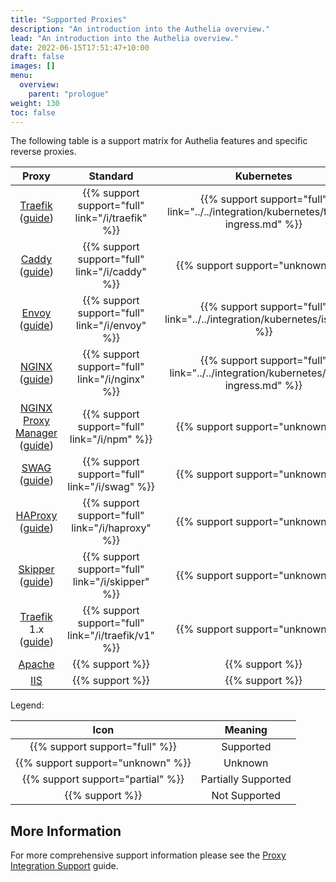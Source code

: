 ```yaml
---
title: "Supported Proxies"
description: "An introduction into the Authelia overview."
lead: "An introduction into the Authelia overview."
date: 2022-06-15T17:51:47+10:00
draft: false
images: []
menu:
  overview:
    parent: "prologue"
weight: 130
toc: false
---
```


The following table is a support matrix for Authelia features and specific reverse proxies.

|                  Proxy                  |                                               Standard                                      |                                             Kubernetes                                |              XHR Redirect         |           Request Method          |
|:---------------------------------------:|:-------------------------------------------------------------------------------------------:|:-------------------------------------------------------------------------------------:|:---------------------------------:|:---------------------------------:|
|     [Traefik] ([guide](/i/traefik))     |                      {{% support support="full" link="/i/traefik" %}}                       | {{% support support="full" link="../../integration/kubernetes/traefik-ingress.md" %}} |  {{% support support="full" %}}   |  {{% support support="full" %}}   |
|       [Caddy] ([guide](/i/caddy))       |                       {{% support support="full" link="/i/caddy" %}}                        |                           {{% support support="unknown" %}}                           |  {{% support support="full" %}}   |  {{% support support="full" %}}   |
|       [Envoy] ([guide](/i/envoy))       |                       {{% support support="full" link="/i/envoy" %}}                        |      {{% support support="full" link="../../integration/kubernetes/istio.md" %}}      | {{% support support="unknown" %}} |  {{% support support="full" %}}   |
|       [NGINX] ([guide](/i/nginx))       |                       {{% support support="full" link="/i/nginx" %}}                        |  {{% support support="full" link="../../integration/kubernetes/nginx-ingress.md" %}}  |          {{% support %}}          |  {{% support support="full" %}}   |
| [NGINX Proxy Manager] ([guide](/i/npm)) |                        {{% support support="full" link="/i/npm" %}}                         |                           {{% support support="unknown" %}}                           |          {{% support %}}          |  {{% support support="full" %}}   |
|        [SWAG] ([guide](/i/swag))        |                        {{% support support="full" link="/i/swag" %}}                        |                           {{% support support="unknown" %}}                           |          {{% support %}}          |  {{% support support="full" %}}   |
|     [HAProxy] ([guide](/i/haproxy))     |                      {{% support support="full" link="/i/haproxy" %}}                       |                           {{% support support="unknown" %}}                           | {{% support support="unknown" %}} |  {{% support support="full" %}}   |
|     [Skipper] ([guide](/i/skipper))     |                      {{% support support="full" link="/i/skipper" %}}                       |                           {{% support support="unknown" %}}                           | {{% support support="unknown" %}} | {{% support support="unknown" %}} |
| [Traefik] 1.x ([guide](/i/traefik/v1))  |                     {{% support support="full" link="/i/traefik/v1" %}}                     |                           {{% support support="unknown" %}}                           |  {{% support support="full" %}}   |  {{% support support="full" %}}   |
|                [Apache]                 |                                       {{% support %}}                                       |                                    {{% support %}}                                    |          {{% support %}}          |          {{% support %}}          |
|                  [IIS]                  |                                       {{% support %}}                                       |                                    {{% support %}}                                    |          {{% support %}}          |          {{% support %}}          |

Legend:

|                Icon                |       Meaning       |
|:----------------------------------:|:-------------------:|
|   {{% support support="full" %}}   |      Supported      |
| {{% support support="unknown" %}}  |       Unknown       |
| {{% support support="partial" %}}  | Partially Supported |
|          {{% support %}}           |    Not Supported    |

## More Information

For more comprehensive support information please see the
[Proxy Integration Support](../../integration/proxies/support.md) guide.

[NGINX]: https://www.nginx.com/
[NGINX Proxy Manager]: https://nginxproxymanager.com/
[SWAG]: https://docs.linuxserver.io/general/swag
[Traefik]: https://traefik.io/
[Caddy]: https://caddyserver.com/
[HAProxy]: https://www.haproxy.com/
[Envoy]: https://www.envoyproxy.io/
[Skipper]: https://opensource.zalando.com/skipper/
[Caddy]: https://caddyserver.com/
[Apache]: https://httpd.apache.org/
[IIS]: https://www.iis.net/
